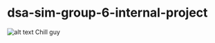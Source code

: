 # dsa-sim-group-6-internal-project

![alt text](https://akm-img-a-in.tosshub.com/indiatoday/images/story/202411/chill-guy-memes-have-flooded-social-media-241142207-16x9_0.jpg?VersionId=.osD_GpxkoPy9zvr5i97YYdKPrDZAtG_&size=690:388)
Chill guy
